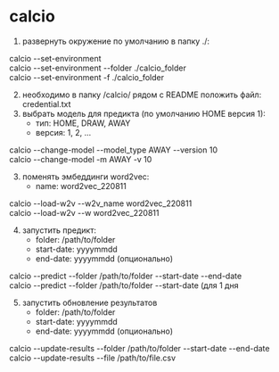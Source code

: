 # calcio
1. развернуть окружение по умолчанию в папку ./: <br>

calcio --set-environment<br>
calcio --set-environment --folder ./calcio_folder<br>
calcio --set-environment -f ./calcio_folder

2. необходимо в папку /calcio/ рядом с README положить файл: credential.txt
2. выбрать модель для предикта (по умолчанию HOME версия 1):
    - тип:  HOME, DRAW, AWAY
    - версия: 1, 2, ...<br>

calcio --change-model --model_type AWAY --version 10<br>
calcio --change-model -m AWAY -v 10<br>

3. поменять эмбеддинги word2vec:
    - name: word2vec_220811<br>

calcio --load-w2v --w2v_name word2vec_220811<br>
calcio --load-w2v --w word2vec_220811<br>

4. запустить предикт:
    - folder: /path/to/folder
    - start-date: yyyymmdd
    - end-date: yyyymmdd (опционально)

calcio --predict --folder /path/to/folder --start-date --end-date<br>
calcio --predict --folder /path/to/folder --start-date (для 1 дня<br>

5. запустить обновление результатов
    - folder: /path/to/folder
    - start-date: yyyymmdd
    - end-date: yyyymmdd (опционально)

calcio --update-results --folder /path/to/folder --start-date --end-date<br>
calcio --update-results --file /path/to/file.csv
